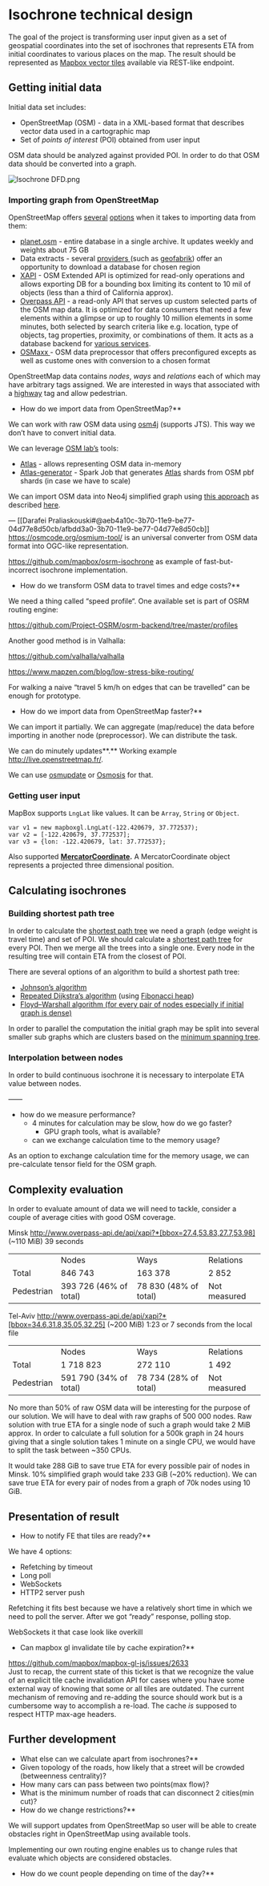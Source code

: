 # Isochrone technical design

The goal of the project is transforming user input given as a set of geospatial coordinates into the set of isochrones that represents ETA from initial coordinates to various places on the map. The result should be represented as [Mapbox vector tiles](https://docs.mapbox.com/vector-tiles/specification/ "https://docs.mapbox.com/vector-tiles/specification/") available via REST-like endpoint.

## Getting initial data

Initial data set includes:
* OpenStreetMap (OSM) - data in a XML-based format that describes vector data used in a cartographic map
* Set of *points of interest* (POI) obtained from user input

OSM data should be analyzed against provided POI. In order to do that OSM data should be converted into a graph.

![Isochrone DFD.png](/api/file/1f7841b0-5063-11e9-a09a-f74a62fe341b "Isochrone DFD.png")

### Importing graph from OpenStreetMap

OpenStreetMap offers [several](https://wiki.openstreetmap.org/wiki/Downloading_data "https://wiki.openstreetmap.org/wiki/Downloading_data") [options](https://wiki.openstreetmap.org/wiki/Databases_and_data_access_APIs "https://wiki.openstreetmap.org/wiki/Databases_and_data_access_APIs") when it takes to importing data from them:
* [planet.osm](https://wiki.openstreetmap.org/wiki/Planet.osm "https://wiki.openstreetmap.org/wiki/Planet.osm") - entire database in a single archive. It updates weekly and weights about 75 GB
* Data extracts - several [providers ](https://wiki.openstreetmap.org/wiki/Processed_data_providers "https://wiki.openstreetmap.org/wiki/Processed_data_providers")(such as [geofabrik](http://download.geofabrik.de/ "http://download.geofabrik.de/")) offer an opportunity to download a database for chosen region
* [XAPI](https://wiki.openstreetmap.org/wiki/Xapi "https://wiki.openstreetmap.org/wiki/Xapi") - OSM Extended API is optimized for read-only operations and allows exporting DB for a bounding box limiting its content to 10 mil of objects (less than a third of California approx).
* [Overpass API](https://wiki.openstreetmap.org/wiki/Overpass_API "https://wiki.openstreetmap.org/wiki/Overpass_API") - a read-only API that serves up custom selected parts of the OSM map data. It is optimized for data consumers that need a few elements within a glimpse or up to roughly 10 million elements in some minutes, both selected by search criteria like e.g. location, type of objects, tag properties, proximity, or combinations of them. It acts as a database backend for [various services](https://wiki.openstreetmap.org/wiki/Overpass_API/Applications "Overpass API/Applications").
* [OSMaxx ](https://wiki.openstreetmap.org/wiki/OSMaxx "https://wiki.openstreetmap.org/wiki/OSMaxx")- OSM data preprocessor that offers preconfigured excepts as well as custome ones with conversion to a chosen format

OpenStreetMap data contains *nodes*, *ways* and *relations* each of which may have arbitrary tags assigned. We are interested in ways that associated with a [highway](https://wiki.openstreetmap.org/wiki/Key:highway "https://wiki.openstreetmap.org/wiki/Key:highway") tag and allow pedestrian.
* How do we import data from OpenStreetMap?**

We can work with raw OSM data using [osm4j](https://github.com/topobyte/osm4j "https://github.com/topobyte/osm4j") (supports JTS). This way we don’t have to convert initial data.

We can leverage [OSM lab’s](https://github.com/osmlab "https://github.com/osmlab") tools:
* [Atlas](https://github.com/osmlab/atlas "https://github.com/osmlab/atlas") - allows representing OSM data in-memory
* [Atlas-generator](https://github.com/osmlab/atlas-generator "https://github.com/osmlab/atlas-generator") - Spark Job that generates [Atlas](https://github.com/osmlab/atlas) shards from OSM pbf shards (in case we have to scale)

We can import OSM data into Neo4j simplified graph using [this approach](https://github.com/mihairaulea/atlas "https://github.com/mihairaulea/atlas") as described [here](https://medium.com/neo4j/how-i-put-the-world-map-in-a-graph-422b651780e9 "https://medium.com/neo4j/how-i-put-the-world-map-in-a-graph-422b651780e9").

— [[Darafei Praliaskouski#@aeb4a10c-3b70-11e9-be77-04d77e8d50cb/afbdd3a0-3b70-11e9-be77-04d77e8d50cb]] \
<https://osmcode.org/osmium-tool/> is an universal converter from OSM data format into OGC-like representation.

<https://github.com/mapbox/osrm-isochrone> as example of fast-but-incorrect isochrone implementation.
* How do we transform OSM data to travel times and edge costs?**

We need a thing called “speed profile“. One available set is part of OSRM routing engine:

<https://github.com/Project-OSRM/osrm-backend/tree/master/profiles>

Another good method is in Valhalla:

<https://github.com/valhalla/valhalla>

<https://www.mapzen.com/blog/low-stress-bike-routing/>

For walking a naive “travel 5 km/h on edges that can be travelled” can be enough for prototype.
* How do we import data from OpenStreetMap faster?**

We can import it partially. We can aggregate (map/reduce) the data before importing in another node (preprocessor). We can distribute the task.

We can do minutely updates**.** Working example <http://live.openstreetmap.fr/>.

We can use [osmupdate](https://wiki.openstreetmap.org/wiki/Osmupdate "https://wiki.openstreetmap.org/wiki/Osmupdate") or [Osmosis](https://wiki.openstreetmap.org/wiki/Osmosis "https://wiki.openstreetmap.org/wiki/Osmosis") for that.

### Getting user input

MapBox supports `LngLat` like values. It can be `Array`,  `String` or `Object`.

```
var v1 = new mapboxgl.LngLat(-122.420679, 37.772537);
var v2 = [-122.420679, 37.772537];
var v3 = {lon: -122.420679, lat: 37.772537};
```

Also supported [**MercatorCoordinate**](https://docs.mapbox.com/mapbox-gl-js/api/#mercatorcoordinate)**.** A MercatorCoordinate object represents a projected three dimensional position.

## Calculating isochrones

### Building shortest path tree

In order to calculate the [shortest path tree](https://en.wikipedia.org/wiki/Shortest-path_tree "https://en.wikipedia.org/wiki/Shortest-path_tree") we need a graph (edge weight is travel time) and set of POI. We should calculate a [shortest path tree](https://en.wikipedia.org/wiki/Shortest-path_tree "https://en.wikipedia.org/wiki/Shortest-path_tree") for every POI. Then we merge all the trees into a single one. Every node in the resulting tree will contain ETA from the closest of POI.

There are several options of an algorithm to build a shortest path tree:
* [Johnson’s algorithm](https://en.wikipedia.org/wiki/Johnson%27s_algorithm "https://en.wikipedia.org/wiki/Johnson%27s_algorithm")
* [Repeated Dijkstra’s algorithm](https://en.wikipedia.org/wiki/Dijkstra%27s_algorithm "https://en.wikipedia.org/wiki/Dijkstra%27s_algorithm") (using [Fibonacci heap](https://en.wikipedia.org/wiki/Fibonacci_heap "https://en.wikipedia.org/wiki/Fibonacci_heap"))
* [Floyd–Warshall algorithm (for every pair of nodes especially if initial graph is dense)](https://en.wikipedia.org/wiki/Floyd%E2%80%93Warshall_algorithm "https://en.wikipedia.org/wiki/Floyd%E2%80%93Warshall_algorithm")

In order to parallel the computation the initial graph may be split into several smaller sub graphs which are clusters based on the [minimum spanning tree](https://en.wikipedia.org/wiki/Minimum_spanning_tree "https://en.wikipedia.org/wiki/Minimum_spanning_tree").

### Interpolation between nodes

In order to build continuous isochrone it is necessary to interpolate ETA value between nodes.

——
* how do we measure performance?
  * 4 minutes for calculation may be slow, how do we go faster?
    * GPU graph tools, what is available?
  * can we exchange calculation time to the memory usage?

As an option to exchange calculation time for the memory usage, we can pre-calculate tensor field for the OSM graph.

## Complexity evaluation

In order to evaluate amount of data we will need to tackle, consider a couple of average cities with good OSM coverage.

Minsk <http://www.overpass-api.de/api/xapi?*[bbox=27.4,53.83,27.7,53.98]> (\~110 MiB) 39 seconds

|     |     |     |     |
| --- | --- | --- | --- |
|  | Nodes | Ways | Relations |
| Total | 846 743 | 163 378 | 2 852 |
| Pedestrian | 393 726 (46% of total) | 78 830 (48% of total) | Not measured |

Tel-Aviv <http://www.overpass-api.de/api/xapi?*[bbox=34.6,31.8,35.05,32.25]> (\~200 MiB) 1:23 or 7 seconds from the local file

|     |     |     |     |
| --- | --- | --- | --- |
|  | Nodes | Ways | Relations |
| Total | 1 718 823 | 272 110 | 1 492 |
| Pedestrian | 591 790 (34% of total) | 78 734 (28% of total) | Not measured |

No more than 50% of raw OSM data will be interesting for the purpose of our solution. We will have to deal with raw graphs of 500 000 nodes. Raw solution with true ETA for a single node of such a graph would take 2 MiB approx. In order to calculate a full solution for a 500k graph in 24 hours giving that a single solution takes 1 minute on a single CPU, we would have to split the task between \~350 CPUs.

It would take 288 GiB to save true ETA for every possible pair of nodes in Minsk. 10% simplified graph would take 233 GiB (\~20% reduction). We can save true ETA for every pair of nodes from a graph of 70k nodes using 10 GiB.

## Presentation of result
* How to notify FE that tiles are ready?**

We have 4 options:
* Refetching by timeout
* Long poll
* WebSockets
* HTTP2 server push

Refetching it fits best because we have a relatively short time in which we need to poll the server. After we got “ready” response, polling stop.

WebSockets it that case look like overkill
* Can mapbox gl invalidate tile by cache expiration?**

<https://github.com/mapbox/mapbox-gl-js/issues/2633> \
Just to recap, the current state of this ticket is that we recognize the value of an explicit tile cache invalidation API for cases where you have some external way of knowing that some or all tiles are outdated. The current mechanism of removing and re-adding the source should work but is a cumbersome way to accomplish a re-load. The cache *is* supposed to respect HTTP max-age headers.

## Further development
* What else can we calculate apart from isochrones?**
* Given topology of the roads, how likely that a street will be crowded (betweenness centrality)?
* How many cars can pass between two points(max flow)?
* What is the minimum number of roads that can disconnect 2 cities(min cut)?
* How do we change restrictions?**

We will support updates from OpenStreetMap so user will be able to create obstacles right in OpenStreetMap using available tools.

Implementing our own routing engine enables us to change rules that evaluate which objects are considered obstacles.
* How do we count people depending on time of the day?**
